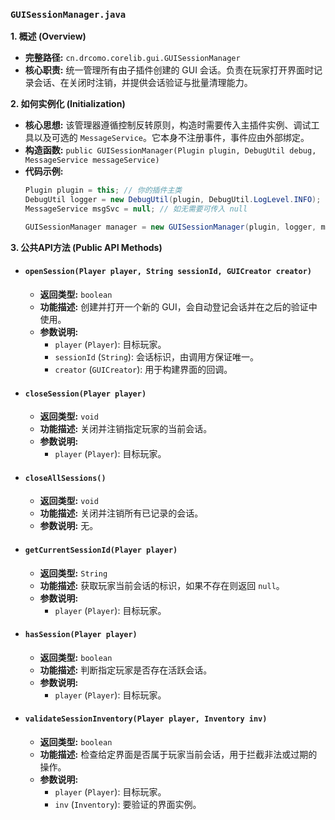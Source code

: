### `GUISessionManager.java`

**1. 概述 (Overview)**

  * **完整路径:** `cn.drcomo.corelib.gui.GUISessionManager`
  * **核心职责:** 统一管理所有由子插件创建的 GUI 会话。负责在玩家打开界面时记录会话、在关闭时注销，并提供会话验证与批量清理能力。

**2. 如何实例化 (Initialization)**

  * **核心思想:** 该管理器遵循控制反转原则，构造时需要传入主插件实例、调试工具以及可选的 `MessageService`。它本身不注册事件，事件应由外部绑定。
  * **构造函数:** `public GUISessionManager(Plugin plugin, DebugUtil debug, MessageService messageService)`
  * **代码示例:**
    ```java
    Plugin plugin = this; // 你的插件主类
    DebugUtil logger = new DebugUtil(plugin, DebugUtil.LogLevel.INFO);
    MessageService msgSvc = null; // 如无需要可传入 null

    GUISessionManager manager = new GUISessionManager(plugin, logger, msgSvc);
    ```

**3. 公共API方法 (Public API Methods)**

  * #### `openSession(Player player, String sessionId, GUICreator creator)`
 
      * **返回类型:** `boolean`
      * **功能描述:** 创建并打开一个新的 GUI，会自动登记会话并在之后的验证中使用。
      * **参数说明:**
          * `player` (`Player`): 目标玩家。
          * `sessionId` (`String`): 会话标识，由调用方保证唯一。
          * `creator` (`GUICreator`): 用于构建界面的回调。

  * #### `closeSession(Player player)`

      * **返回类型:** `void`
      * **功能描述:** 关闭并注销指定玩家的当前会话。
      * **参数说明:**
          * `player` (`Player`): 目标玩家。

  * #### `closeAllSessions()`

      * **返回类型:** `void`
      * **功能描述:** 关闭并注销所有已记录的会话。
      * **参数说明:** 无。

  * #### `getCurrentSessionId(Player player)`

      * **返回类型:** `String`
      * **功能描述:** 获取玩家当前会话的标识，如果不存在则返回 `null`。
      * **参数说明:**
          * `player` (`Player`): 目标玩家。

  * #### `hasSession(Player player)`

      * **返回类型:** `boolean`
      * **功能描述:** 判断指定玩家是否存在活跃会话。
      * **参数说明:**
          * `player` (`Player`): 目标玩家。

  * #### `validateSessionInventory(Player player, Inventory inv)`

      * **返回类型:** `boolean`
      * **功能描述:** 检查给定界面是否属于玩家当前会话，用于拦截非法或过期的操作。
      * **参数说明:**
          * `player` (`Player`): 目标玩家。
          * `inv` (`Inventory`): 要验证的界面实例。

